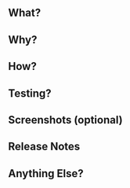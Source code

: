 ## What?

## Why?

## How?

## Testing?

## Screenshots (optional)

## Release Notes
<!-- 
Provide a clear and concise description of what should appear in the GitHub release notes. 
Keep it short and user-facing (no technical details). 
-->

## Anything Else?